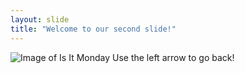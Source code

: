 ```yaml
---
layout: slide
title: "Welcome to our second slide!"
---
```

![Image of Is It Monday](https://gph.is/g/ZdbxW22)
Use the left arrow to go back!
